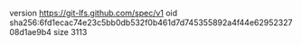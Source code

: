 version https://git-lfs.github.com/spec/v1
oid sha256:6fd1ecac74e23c5bb0db532f0b461d7d745355892a4f44e6295232708d1ae9b4
size 3113
